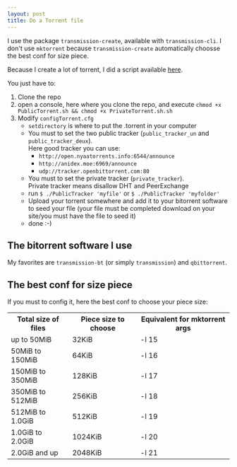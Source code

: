 ```yaml
---
layout: post
title: Do a Torrent file
---
```

I use the package ```transmission-create```, available with ```transmission-cli```.
I don't use ```mktorrent``` because ```transmission-create``` automatically choosse the best conf for size piece.

Because I create a lot of torrent, I did a script available [here](https://github.com/Subarashii-no-Fansub/Torrent/).

You just have to:

1. Clone the repo
2. open a console, here where you clone the repo, and execute ```chmod +x PublicTorrent.sh && chmod +x PrivateTorrent.sh.sh```
3. Modify ```configTorrent.cfg```
	* ```setdirectory``` is where to put the .torrent in your computer
	* You must to set the two public tracker (```public_tracker_un``` and ```public_tracker_deux```).<br>Here good tracker you can use:
		* ```http://open.nyaatorrents.info:6544/announce```
		* ```http://anidex.moe:6969/announce```
		* ```udp://tracker.openbittorrent.com:80```
	* You must to set the private tracker (```private_tracker```).<br>Private tracker means disallow DHT and PeerExchange
	* run ```$ ./PublicTracker 'myfile'``` or ```$ ./PublicTracker 'myfolder'```
	* Upload your torrent somewhere and add it to your bitorrent software to seed your file (your file must be completed download on your site/you must have the file to seed it)
	* done :-)

## The bitorrent software I use
My favorites are ```transmission-bt``` (or simply ```transmission```) and ```qbittorrent```.

## The best conf for size piece
If you must to config it, here the best conf to choose your piece size:
<table>
	<tr>
		<th>Total size of files</th>
		<th>Piece size to choose</th>
		<th>Equivalent for mktorrent args</th>
	</tr>
	<tr>
		<td>up to 50MiB</td>
		<td>32KiB</td>
		<td>-l 15</td>
	</tr>
	<tr>
		<td>50MiB to 150MiB</td>
		<td>64KiB</td>
		<td>-l 16</td>
	</tr>
	<tr>
		<td>150MiB to 350MiB</td>
		<td>128KiB</td>
		<td>-l 17</td>
	</tr>
	<tr>
		<td>350MiB to 512MiB</td>
		<td>256KiB</td>
		<td>-l 18</td>
	</tr>
	<tr>
		<td>512MiB to 1.0GiB</td>
		<td>512KiB</td>
		<td>-l 19</td>
	</tr>
	<tr>
		<td>1.0GiB to 2.0GiB</td>
		<td>1024KiB</td>
		<td>-l 20</td>
	</tr>
	<tr>
		<td>2.0GiB and up</td>
		<td>2048KiB</td>
		<td>-l 21</td>
	</tr>
</table>

